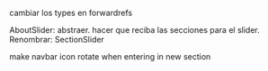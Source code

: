 cambiar los types en forwardrefs

AboutSlider: abstraer. hacer que reciba las secciones para el slider. Renombrar: SectionSlider

make navbar icon rotate when entering in new section


